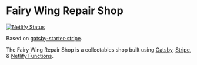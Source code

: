 # Fairy Wing Repair Shop

[![Netlify Status](https://api.netlify.com/api/v1/badges/ab48aaa0-ac71-4cdc-9b83-721523cd099a/deploy-status)](https://app.netlify.com/sites/fairy-wing-repair-shop/deploys)

Based on [gatsby-starter-stripe](https://github.com/brxck/gatsby-starter-stripe).

The Fairy Wing Repair Shop is a collectables shop built using [Gatsby](https://www.gatsbyjs.org/), [Stripe](https://stripe.com/), & [Netlify Functions](https://www.netlify.com/docs/functions/).
